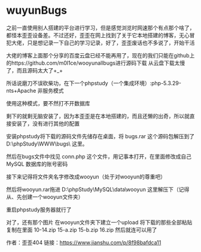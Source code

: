 # wuyunBugs
之前一直使用别人搭建的平台进行学习，但是感觉浏览时网速那个有点那个啥了，都怪本歪歪设备差。不过还好，歪歪在网上找到了关于它本地搭建的博客，无心冒犯大佬，只是想记录一下自己的学习记录，好了，歪歪废话也不多说了，开始干活

大佬的博客上面那个分享的百度云盘已经不能再用了，现在的我们只能在github上的https://github.com/m0l1ce/wooyunallbugs进行源码下载
从云盘下载太慢了，而且源码太大了+_+

所话说磨刀不误砍柴功，在下一个phpstudy（一个集成环境）:php-5.3.29-nts+Apache  非服务模式

使用这种模式，要不然打不开数据库

剩下的就剩无脑安装了，因为本歪歪是在本地搭建的，而且还懒的出奇，所以就直接安装了，没有进行其他的配置

安装phpstudy将下载的源码文件先储存在桌面，将 bugs.rar 这个源码包解压到了D:\phpStudy\WWW\bugs\ 这里。

然后在bugs文件中找见 conn.php 这个文件，用记事本打开，在里面修改成自己 MySQL 数据库的账号密码

接下来记得将文件夹名字修改成wooyun（处于对wooyun的尊重吧）

然后将wooyun.rar拖进 D:\phpStudy\MySQL\data\wooyun 这里解压下（记得从、先创建一个wooyun文件夹）

重启phpstudy服务器就行了

对了，还有那个图片
在wooyun文件夹下建立一个upload
将下载的那些全部粘贴复制在里面
10-14.zip
15-a.zip
15-b.zip
16.zip
然后就连可以用了


作者：歪歪404
链接：https://www.jianshu.com/p/8f98bafdca11
